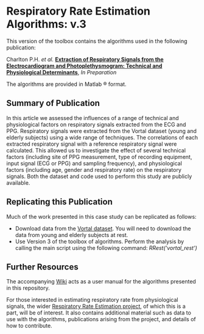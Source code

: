 # Respiratory Rate Estimation Algorithms: v.3

This version of the toolbox contains the algorithms used in the following publication:

Charlton P.H. *et al.* [**Extraction of Respiratory Signals from the Electrocardiogram and Photoplethysmogram: Technical and Physiological Determinants**](http://peterhcharlton.github.io/RRest/factors_assessment.html), *In Preparation*

The algorithms are provided in Matlab &reg; format.

## Summary of Publication

In this article we assessed the influences of a range of technical and physiological factors on respiratory signals extracted from the ECG and PPG. Respiratory signals were extracted from the Vortal dataset (young and elderly subjects) using a wide range of techniques. The correlations of each extracted respiratory signal with a reference respiratory signal were calculated. This allowed us to investigate the effect of several technical factors (including site of PPG measurement, type of recording equipment, input signal (ECG or PPG) and sampling frequency), and physiological factors (including age, gender and respiratory rate) on the respiratory signals.
Both the dataset and code used to perform this study are publicly available.

## Replicating this Publication

Much of the work presented in this case study can be replicated as follows:

*   Download data from the [Vortal dataset](http://peterhcharlton.github.io/RRest/vortal_dataset.html). You will need to download the data from young and elderly subjects at rest.
*   Use Version 3 of the toolbox of algorithms. Perform the analysis by calling the main script using the following command: *RRest('vortal_rest')*


## Further Resources

The accompanying [Wiki](https://github.com/peterhcharlton/RRest/wiki) acts as a user manual for the algorithms presented in this repository.

For those interested in estimating respiratory rate from physiological signals, the wider [Respiratory Rate Estimation project](http://peterhcharlton.github.io/RRest/), of which this is a part, will be of interest. It also contains additional material such as data to use with the algorithms, publications arising from the project, and details of how to contribute.
